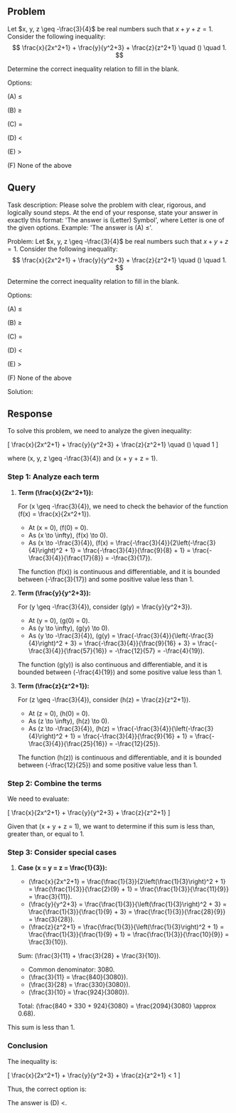 ## Problem

Let $x, y, z \geq -\frac{3}{4}$ be real numbers such that $x + y + z = 1$. Consider the following inequality:
$$
\frac{x}{2x^2+1} + \frac{y}{y^2+3} + \frac{z}{z^2+1} \quad () \quad 1.
$$

Determine the correct inequality relation to fill in the blank.

Options:

(A) $\leq$ 

(B) $\geq$

(C) $=$ 

(D) $<$

(E) $>$

(F) None of the above

## Query

Task description: Please solve the problem with clear, rigorous, and logically sound steps. At the end of your response, state your answer in exactly this format: 'The answer is (Letter) Symbol', where Letter is one of the given options. Example: 'The answer is (A) $\leq$'.

Problem: Let $x, y, z \geq -\frac{3}{4}$ be real numbers such that $x + y + z = 1$. Consider the following inequality:
$$
\frac{x}{2x^2+1} + \frac{y}{y^2+3} + \frac{z}{z^2+1} \quad () \quad 1.
$$

Determine the correct inequality relation to fill in the blank.

Options:

(A) $\leq$ 

(B) $\geq$

(C) $=$ 

(D) $<$

(E) $>$

(F) None of the above

Solution:

## Response

To solve this problem, we need to analyze the given inequality:

\[
\frac{x}{2x^2+1} + \frac{y}{y^2+3} + \frac{z}{z^2+1} \quad () \quad 1
\]

where \(x, y, z \geq -\frac{3}{4}\) and \(x + y + z = 1\).

### Step 1: Analyze each term

1. **Term \(\frac{x}{2x^2+1}\):**

   For \(x \geq -\frac{3}{4}\), we need to check the behavior of the function \(f(x) = \frac{x}{2x^2+1}\).

   - At \(x = 0\), \(f(0) = 0\).
   - As \(x \to \infty\), \(f(x) \to 0\).
   - As \(x \to -\frac{3}{4}\), \(f(x) = \frac{-\frac{3}{4}}{2\left(-\frac{3}{4}\right)^2 + 1} = \frac{-\frac{3}{4}}{\frac{9}{8} + 1} = \frac{-\frac{3}{4}}{\frac{17}{8}} = -\frac{3}{17}\).

   The function \(f(x)\) is continuous and differentiable, and it is bounded between \(-\frac{3}{17}\) and some positive value less than 1.

2. **Term \(\frac{y}{y^2+3}\):**

   For \(y \geq -\frac{3}{4}\), consider \(g(y) = \frac{y}{y^2+3}\).

   - At \(y = 0\), \(g(0) = 0\).
   - As \(y \to \infty\), \(g(y) \to 0\).
   - As \(y \to -\frac{3}{4}\), \(g(y) = \frac{-\frac{3}{4}}{\left(-\frac{3}{4}\right)^2 + 3} = \frac{-\frac{3}{4}}{\frac{9}{16} + 3} = \frac{-\frac{3}{4}}{\frac{57}{16}} = -\frac{12}{57} = -\frac{4}{19}\).

   The function \(g(y)\) is also continuous and differentiable, and it is bounded between \(-\frac{4}{19}\) and some positive value less than 1.

3. **Term \(\frac{z}{z^2+1}\):**

   For \(z \geq -\frac{3}{4}\), consider \(h(z) = \frac{z}{z^2+1}\).

   - At \(z = 0\), \(h(0) = 0\).
   - As \(z \to \infty\), \(h(z) \to 0\).
   - As \(z \to -\frac{3}{4}\), \(h(z) = \frac{-\frac{3}{4}}{\left(-\frac{3}{4}\right)^2 + 1} = \frac{-\frac{3}{4}}{\frac{9}{16} + 1} = \frac{-\frac{3}{4}}{\frac{25}{16}} = -\frac{12}{25}\).

   The function \(h(z)\) is continuous and differentiable, and it is bounded between \(-\frac{12}{25}\) and some positive value less than 1.

### Step 2: Combine the terms

We need to evaluate:

\[
\frac{x}{2x^2+1} + \frac{y}{y^2+3} + \frac{z}{z^2+1}
\]

Given that \(x + y + z = 1\), we want to determine if this sum is less than, greater than, or equal to 1.

### Step 3: Consider special cases

1. **Case \(x = y = z = \frac{1}{3}\):**

   - \(\frac{x}{2x^2+1} = \frac{\frac{1}{3}}{2\left(\frac{1}{3}\right)^2 + 1} = \frac{\frac{1}{3}}{\frac{2}{9} + 1} = \frac{\frac{1}{3}}{\frac{11}{9}} = \frac{3}{11}\).
   - \(\frac{y}{y^2+3} = \frac{\frac{1}{3}}{\left(\frac{1}{3}\right)^2 + 3} = \frac{\frac{1}{3}}{\frac{1}{9} + 3} = \frac{\frac{1}{3}}{\frac{28}{9}} = \frac{3}{28}\).
   - \(\frac{z}{z^2+1} = \frac{\frac{1}{3}}{\left(\frac{1}{3}\right)^2 + 1} = \frac{\frac{1}{3}}{\frac{1}{9} + 1} = \frac{\frac{1}{3}}{\frac{10}{9}} = \frac{3}{10}\).

   Sum: \(\frac{3}{11} + \frac{3}{28} + \frac{3}{10}\).

   - Common denominator: 3080.
   - \(\frac{3}{11} = \frac{840}{3080}\).
   - \(\frac{3}{28} = \frac{330}{3080}\).
   - \(\frac{3}{10} = \frac{924}{3080}\).

   Total: \(\frac{840 + 330 + 924}{3080} = \frac{2094}{3080} \approx 0.68\).

This sum is less than 1.

### Conclusion

The inequality is:

\[
\frac{x}{2x^2+1} + \frac{y}{y^2+3} + \frac{z}{z^2+1} < 1
\]

Thus, the correct option is:

The answer is (D) $<$.